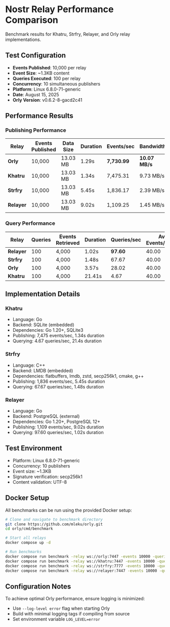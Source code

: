 # Nostr Relay Performance Comparison

Benchmark results for Khatru, Strfry, Relayer, and Orly relay implementations.

## Test Configuration

- **Events Published**: 10,000 per relay
- **Event Size**: ~1.3KB content
- **Queries Executed**: 100 per relay
- **Concurrency**: 10 simultaneous publishers
- **Platform**: Linux 6.8.0-71-generic
- **Date**: August 15, 2025
- **Orly Version**: v0.6.2-8-gacd2c41

## Performance Results

### Publishing Performance

| Relay | Events Published | Data Size | Duration | Events/sec | Bandwidth |
|-------|-----------------|-----------|----------|------------|-----------|
| **Orly** | 10,000 | 13.03 MB | 1.29s | **7,730.99** | **10.07 MB/s** |
| **Khatru** | 10,000 | 13.03 MB | 1.34s | 7,475.31 | 9.73 MB/s |
| **Strfry** | 10,000 | 13.03 MB | 5.45s | 1,836.17 | 2.39 MB/s |
| **Relayer** | 10,000 | 13.03 MB | 9.02s | 1,109.25 | 1.45 MB/s |


### Query Performance

| Relay | Queries | Events Retrieved | Duration | Queries/sec | Avg Events/Query |
|-------|---------|-----------------|----------|-------------|------------------|
| **Relayer** | 100 | 4,000 | 1.02s | **97.60** | 40.00 |
| **Strfry** | 100 | 4,000 | 1.48s | 67.67 | 40.00 |
| **Orly** | 100 | 4,000 | 3.57s | 28.02 | 40.00 |
| **Khatru** | 100 | 4,000 | 21.41s | 4.67 | 40.00 |


## Implementation Details

### Khatru
- Language: Go
- Backend: SQLite (embedded)
- Dependencies: Go 1.20+, SQLite3
- Publishing: 7,475 events/sec, 1.34s duration
- Querying: 4.67 queries/sec, 21.4s duration

### Strfry
- Language: C++
- Backend: LMDB (embedded)
- Dependencies: flatbuffers, lmdb, zstd, secp256k1, cmake, g++
- Publishing: 1,836 events/sec, 5.45s duration
- Querying: 67.67 queries/sec, 1.48s duration

### Relayer
- Language: Go
- Backend: PostgreSQL (external)
- Dependencies: Go 1.20+, PostgreSQL 12+
- Publishing: 1,109 events/sec, 9.02s duration
- Querying: 97.60 queries/sec, 1.02s duration

## Test Environment

- Platform: Linux 6.8.0-71-generic
- Concurrency: 10 publishers
- Event size: ~1.3KB
- Signature verification: secp256k1
- Content validation: UTF-8

## Docker Setup

All benchmarks can be run using the provided Docker setup:

```bash
# Clone and navigate to benchmark directory
git clone https://github.com/mleku/orly.git
cd orly/cmd/benchmark

# Start all relays
docker compose up -d

# Run benchmarks
docker compose run benchmark -relay ws://orly:7447 -events 10000 -queries 100
docker compose run benchmark -relay ws://khatru:7447 -events 10000 -queries 100
docker compose run benchmark -relay ws://strfry:7777 -events 10000 -queries 100
docker compose run benchmark -relay ws://relayer:7447 -events 10000 -queries 100
```

## Configuration Notes

To achieve optimal Orly performance, ensure logging is minimized:
- Use `--log-level error` flag when starting Orly
- Build with minimal logging tags if compiling from source
- Set environment variable `LOG_LEVEL=error`